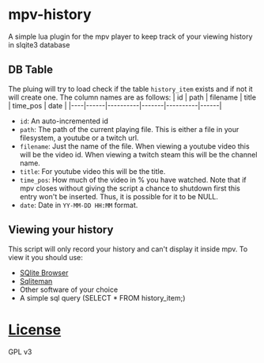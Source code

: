 # mpv-history

A simple lua plugin for the mpv player to keep track of your viewing history in slqite3 database

## DB Table
The pluing will try to load check if the table `history_item` exists and if not it will create one.
The column names are as follows:
| id | path | filename | title | time_pos | date |
|----|------|----------|-------|----------|------|

- `id`: An auto-incremented id
- `path`: The path of the current playing file. This is either a file in your filesystem, a youtube or a twitch url.
- `filename`: Just the name of the file. When viewing a youtube video this will be the video id. When viewing a twitch steam this will be the channel name.
- `title`: For youtube video this will be the title.
- `time_pos`: How much of the video in % you have watched. Note that if mpv closes without giving the script a chance to shutdown first this entry won't be inserted. Thus, it is possible for it to be NULL.
- `date`: Date in `YY-MM-DD HH:MM` format.

## Viewing your history
This script will only record your history and can't display it inside mpv. To view it you should use:
- [SQlite Browser](https://sqlitebrowser.org/)
- [Sqliteman](http://sqliteman.yarpen.cz/)
- Other software of your choice
- A simple sql query (SELECT * FROM history_item;)

# [License](./LICENSE)
GPL v3
